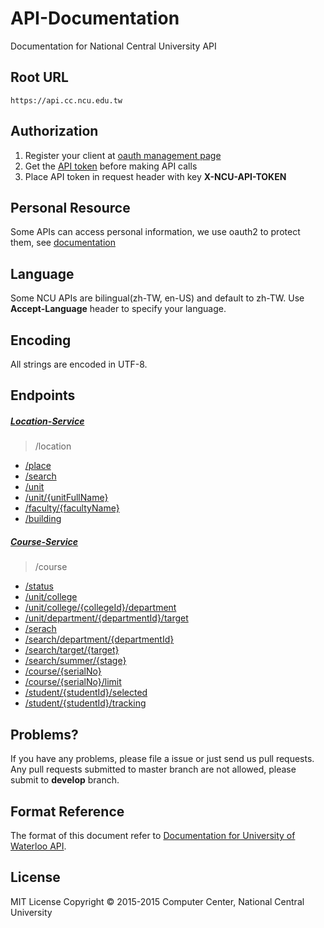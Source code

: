 # API-Documentation
Documentation for National Central University API

## Root URL
```
https://api.cc.ncu.edu.tw
```

## Authorization
1. Register your client at [oauth management page]()
2. Get the [API token](oauth-service/api_token.md) before making API calls
3. Place API token in request header with key **X-NCU-API-TOKEN**

## Personal Resource
Some APIs can access personal information, we use oauth2 to protect them, see [documentation](oauth-service/README.md)

## Language
Some NCU APIs are bilingual(zh-TW, en-US) and default to zh-TW. Use **Accept-Language** header to specify your language.

## Encoding
All strings are encoded in UTF-8.

## Endpoints
##### [Location-Service]
> /location
- [/place](location-service/place.md)
- [/search](location-service/search.md)
- [/unit](location-service/unit.md)
- [/unit/{unitFullName}](location-service/unit_unitName.md)
- [/faculty/{facultyName}](location-service/faculty.md)
- [/building](location-service/building.md)

##### [Course-Service]
> /course
- [/status](course-service/status.md)
- [/unit/college](course-service/unit/college.md)
- [/unit/college/{collegeId}/department](course-service/unit/college_department.md)
- [/unit/department/{departmentId}/target](course-service/unit/department_target.md)
- [/serach](course-service/search/search.md)
- [/search/department/{departmentId}](course-service/search/department.md)
- [/search/target/{target}](course-service/search/target.md)
- [/search/summer/{stage}](course-service/search/summer.md)
- [/course/{serialNo}](course-service/course/course.md)
- [/course/{serialNo}/limit](course-service/course/limit.md)
- [/student/{studentId}/selected](course-service/student/selected.md)
- [/student/{studentId}/tracking](course-service/student/tracking.md)

## Problems?
If you have any problems, please file a issue or just send us pull requests.
Any pull requests submitted to master branch are not allowed, please submit to **develop** branch.

## Format Reference
The format of this document refer to [Documentation for University of Waterloo API](https://github.com/uWaterloo/api-documentation).

## License
MIT License Copyright © 2015-2015 Computer Center, National Central University

[API management page]:https://api.cc.ncu.edu.tw/manage
[Location-Service]:https://github.com/NCU-CC/Location-Service
[Course-Service]:https://github.com/NCU-CC/Course-Service